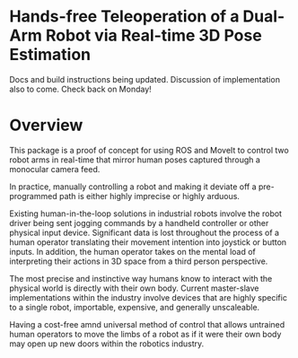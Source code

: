# Hands-free Teleoperation of a Dual-Arm Robot via Real-time 3D Pose Estimation


Docs and build instructions being updated. Discussion of implementation also to come. Check back on Monday!

# Overview

This package is a proof of concept for using ROS and MoveIt to control two robot arms in real-time that mirror human poses captured through a monocular camera feed. 

In practice, manually controlling a robot and making it deviate off a pre-programmed path is either highly imprecise or highly arduous.

Existing human-in-the-loop solutions in industrial robots involve the robot driver being sent jogging commands by a handheld controller or other physical input device. Significant data is lost throughout the process of a human operator translating their movement intention into joystick or button inputs. In addition, the human operator takes on the mental load of interpreting their actions in 3D space from a third person perspective.

The most precise and instinctive way humans know to interact with the physical world is directly with their own body. Current master-slave implementations within the industry involve devices that are highly specific to a single robot, importable, expensive, and generally unscaleable.

Having a cost-free amnd universal method of control that allows untrained human operators to move the limbs of a robot as if it were their own body may open up new doors within the robotics industry.
